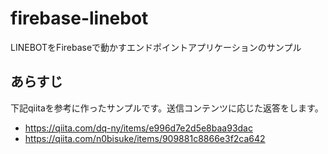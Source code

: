 # firebase-linebot
LINEBOTをFirebaseで動かすエンドポイントアプリケーションのサンプル
## あらすじ
下記qiitaを参考に作ったサンプルです。送信コンテンツに応じた返答をします。
- https://qiita.com/dq-ny/items/e996d7e2d5e8baa93dac
- https://qiita.com/n0bisuke/items/909881c8866e3f2ca642
